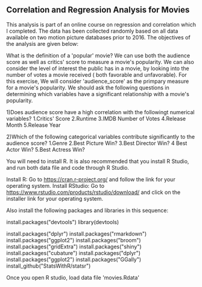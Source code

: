 ## Correlation and Regression Analysis for Movies

This analysis is part of an online course on regression and correlation which I completed. The data has been collected randomly based on all data available on two motion picture databases prior to 2016. The objectives of the analysis are given below:

What is the definition of a 'popular' movie? We can use both the audience score as well as critics' score to measure a movie's popularity. We can also consider the level of interest the public has in a movie, by looking into the number of votes a movie received ( both favorable and unfavorable). For this exercise, We will consider 'audience_score' as the primpary measure for a movie's popularity. We should ask the following questions in determining which variables have a significant relationship with a movie's popularity. 


1)Does audience score have a high correlation with the followingt numerical variables?
  1.Critics' Score
  2.Runtime
  3.IMDB Number of Votes
  4.Release Month
  5.Release Year
  

2)Which of the following categorical variables contribute significantly to the audience score?
  1.Genre
  2.Best Picture Win?
  3.Best Director Win?
  4 Best Actor Win?
  5.Best Actress Win?

You will need to install R. It is also recommended that you install R Studio, and run both data file and code through R Studio. 

Install R: Go to https://cran.r-project.org/ and follow the link for your operating system.
Install RStudio: Go to https://www.rstudio.com/products/rstudio/download/ and click on the installer link for your operating system.

Also install the following packages and libraries in this sequence:

install.packages("devtools")
library(devtools)

install.packages("dplyr")
install.packages("rmarkdown")
install.packages("ggplot2")
install.packages("broom")
install.packages("gridExtra")
install.packages("shiny")
install.packages("cubature")
install.packages("dplyr")
install.packages("ggplot2")
install.packages("GGally")
install_github("StatsWithR/statsr")

Once you open R studio, load data file 'movies.Rdata'



